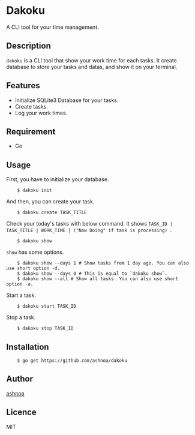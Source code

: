 # Dakoku

A CLI tool for your time management.

## Description

`dakoku` is a CLI tool that show your work time for each tasks. It create database to store your tasks and datas, and show it on your terminal.


## Features

- Initialize SQLite3 Database for your tasks.
- Create tasks.
- Log your work times.


## Requirement

- Go


## Usage

First, you have to initialize your database.

```
    $ dakoku init
```

And then, you can create your task.

```
    $ dakoku create TASK_TITLE
```

Check your today's tasks with below command. It shows `TASK_ID | TASK_TITLE | WORK_TIME | ("Now Doing" if task is processing) `.

```
    $ dakoku show
```

`show` has some options.

```
    $ dakoku show --days 1 # Show tasks from 1 day ago. You can also use short option -d.
    $ dakoku show --days 0 # This is equal to `dakoku show`.
    $ dakoku show --all # Show all tasks. You can also use short option -a.
```

Start a task.

```
    $ dakoku start TASK_ID
```

Stop a task.

```
    $ dakoku stop TASK_ID
```


## Installation

```
    $ go get https://github.com/ashnoa/dakoku
```


## Author

[ashnoa](https://twitter.com/ashnoa)


## Licence

MIT
